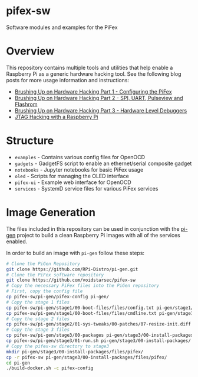 # pifex-sw

Software modules and examples for the PiFex

# Overview

This repository contains multiple tools and utilities that help enable a Raspberry Pi as a generic hardware hacking tool. See the following blog posts for more usage information and instructions:

- [Brushing Up on Hardware Hacking Part 1 - Configuring the PiFex](https://voidstarsec.com/blog/pifex-pigen)
- [Brushing Up on Hardware Hacking Part 2 - SPI, UART, Pulseview and Flashrom](https://voidstarsec.com/blog/brushing-up-part-2)
- [Brushing Up on Hardware Hacking Part 3 - Hardware Level Debuggers](https://voidstarsec.com/blog/brushing-up-part-3)
- [JTAG Hacking with a Raspberry Pi](https://voidstarsec.com/blog/jtag-pifex)


# Structure

- `examples` - Contains various config files for OpenOCD
- `gadgets` - GadgetFS script to enable an ethernet/serial composite gadget
- `notebooks` - Jupyter notebooks for basic PiFex usage
- `oled` - Scripts for managing the OLED interface
- `pifex-ui` - Example web interface for OpenOCD
- `services` - SystemD service files for various PiFex services


# Image Generation

The files included in this repository can be used in conjunction with the [pi-gen]() project to build a clean Raspberry Pi images with all of the services enabled. 

In order to build an image with `pi-gen` follow these steps:

```bash
# Clone the PiGen Repository
git clone https://github.com/RPi-Distro/pi-gen.git
# Clone the PiFex software repository
git clone https://github.com/voidstarsec/pifex-sw
# Copy the necessary PiFex files into the PiGen repository
# First, copy the config file
cp pifex-sw/pi-gen/pifex-config pi-gen/
# Copy the stage 1 files
cp pifex-sw/pi-gen/stage1/00-boot-files/files/config.txt pi-gen/stage1/00-boot-files/files
cp pifex-sw/pi-gen/stage1/00-boot-files/files/cmdline.txt pi-gen/stage1/00-boot-files/files
# Copy the stage 2 files
cp pifex-sw/pi-gen/stage2/01-sys-tweaks/00-patches/07-resize-init.diff pi-gen/stage2/01-sys-tweaks/00-patches/
# Copy the stage 3 files
cp pifex-sw/pi-gen/stage3/00-packages pi-gen/stage3/00-install-packages/
cp pifex-sw/pi-gen/stage3/01-run.sh pi-gen/stage3/00-install-packages/
# Copy the pifex-sw directory to stage3
mkdir pi-gen/stage3/00-install-packages/files/pifex/
cp -r pifex-sw pi-gen/stage3/00-install-packages/files/pifex/
cd pi-gen
./build-docker.sh -c pifex-config
```
